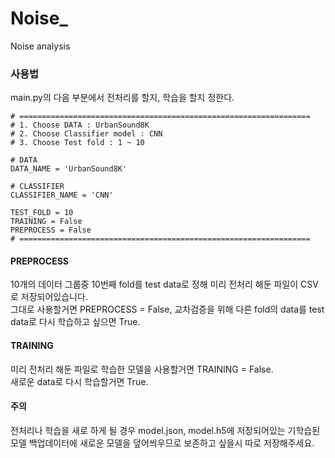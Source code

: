 # Noise_
Noise analysis

### 사용법
main.py의 다음 부분에서 전처리를 할지, 학습을 할지 정한다.
```
# =================================================================
# 1. Choose DATA : UrbanSound8K
# 2. Choose Classifier model : CNN
# 3. Choose Test fold : 1 ~ 10

# DATA
DATA_NAME = 'UrbanSound8K'

# CLASSIFIER
CLASSIFIER_NAME = 'CNN'

TEST_FOLD = 10
TRAINING = False
PREPROCESS = False
# =================================================================
```

#### PREPROCESS
10개의 데이터 그룹중 10번째 fold를 test data로 정해 미리 전처리 해둔 파일이 CSV로 저장되어있습니다.  
그대로 사용할거면 PREPROCESS = False, 교차검증을 위해 다른 fold의 data를 test data로 다시 학습하고 싶으면 True.

#### TRAINING
미리 전처리 해둔 파일로 학습한 모델을 사용할거면 TRAINING = False.  
새로운 data로 다시 학습할거면 True.

#### 주의
전처리나 학습을 새로 하게 될 경우 model.json, model.h5에 저장되어있는 기학습된 모델 백업데이터에 새로운 모델을 덮어씌우므로
보존하고 싶을시 따로 저장해주세요.
